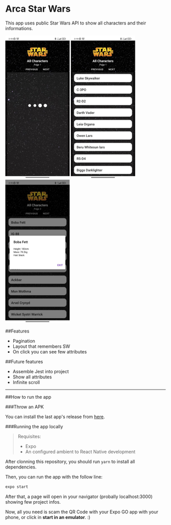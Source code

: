 <h1>Arca Star Wars</h1>

This app uses public Star Wars API to show all characters and their informations.

<div>
    <img src="https://github.com/guizaodev/arca-starwars/blob/develop/src/Midia/5012658887123380725.jpg?raw=true" height="450" />
    <img src="https://github.com/guizaodev/arca-starwars/blob/develop/src/Midia/5012658887123380724.jpg?raw=true" height="450" />
    <img src="https://github.com/guizaodev/arca-starwars/blob/develop/src/Midia/5012658887123380723.jpg?raw=true" height="450" />
</div>

##Features
- Pagination
- Layout that remembers SW
- On click you can see few attributes

##Future features
- Assemble Jest into project
- Show all attributes
- Infinite scroll

---

##How to run the app

###Throw an APK

You can install the last app's release from [here](https://github.com/guizaodev/arca-starwars/releases/tag/Release%2F1.0).

###Running the app locally

>Requisites:
>- Expo
>- An configured ambient to React Native development

After clonning this repository, you should run ```yarn``` to install all dependencies.

Then, you can run the app with the follow line:
```bash
expo start
```

After that, a page will open in your navigator (probally localhost:3000) showing few project infos.

Now, all you need is scam the QR Code with your Expo GO app with your phone, or click in **start in an emulator**. :)